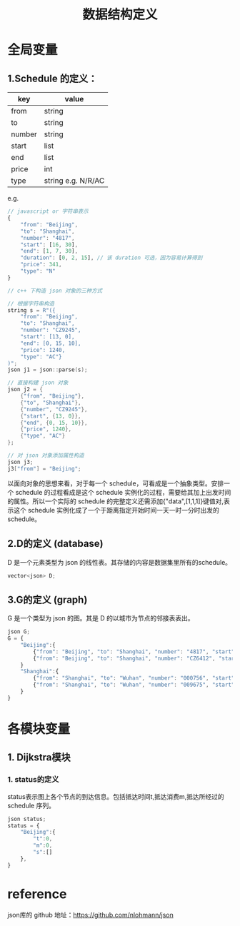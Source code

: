 <center>

# 数据结构定义

</center>




# 全局变量

## 1.Schedule 的定义：
| key    | value              |
| ------ | ------------------ |
| from   | string             |
| to     | string             |
| number | string             |
| start  | list               |
| end    | list               |
| price  | int                |
| type   | string e.g. N/R/AC |

e.g.
```js
// javascript or 字符串表示
{
    "from": "Beijing", 
    "to": "Shanghai", 
    "number": "4817", 
    "start": [16, 30], 
    "end": [1, 7, 30], 
    "duration": [0, 2, 15], // 该 duration 可选，因为容易计算得到
    "price": 341, 
    "type": "N"
}
```

```cpp
// c++ 下构造 json 对象的三种方式

// 根据字符串构造
string s = R"({
    "from": "Beijing",
    "to": "Shanghai", 
    "number": "CZ9245", 
    "start": [13, 0], 
    "end": [0, 15, 10], 
    "price": 1240, 
    "type": "AC"}
)";
json j1 = json::parse(s);

// 直接构建 json 对象
json j2 = {
    {"from", "Beijing"},
    {"to", "Shanghai"},
    {"number", "CZ9245"},
    {"start", {13, 0}},
    {"end", {0, 15, 10}},
    {"price", 1240},
    {"type", "AC"}
};

// 对 json 对象添加属性构造
json j3;
j3["from"] = "Beijing";
```

以面向对象的思想来看，对于每一个 schedule，可看成是一个抽象类型。安排一个 schedule 的过程看成是这个 schedule 实例化的过程，需要给其加上出发时间的属性。所以一个实际的 schedule 的完整定义还需添加{"data",[1,1,1]}键值对,表示这个 schedule 实例化成了一个于距离指定开始时间一天一时一分时出发的 schedule。


## 2.D的定义 (database)
D 是一个元素类型为 json 的线性表。其存储的内容是数据集里所有的schedule。
```cpp
vector<json> D;
```

## 3.G的定义 (graph)
G 是一个类型为 json 的图。其是 D 的以城市为节点的邻接表表出。
```js
json G;
G = {
    "Beijing":{
        {"from": "Beijing", "to": "Shanghai", "number": "4817", "start": [0, 16, 30], "end": [1, 7, 30], "duration": [0, 15, 0], "price": 341, "type": "N"},
        {"from": "Beijing", "to": "Shanghai", "number": "CZ6412", "start": [0, 6, 25], "end": [0, 8, 40], "duration": [0, 2, 15], "price": 720, "type": "AC"}
    }
    "Shanghai":{
        {"from": "Shanghai", "to": "Wuhan", "number": "000756", "start": [0, 10, 50], "end": [0, 22, 50], "duration": [0, 12, 0], "price": 262, "type": "N"},
        {"from": "Shanghai", "to": "Wuhan", "number": "009675", "start": [0, 11, 56], "end": [0, 23, 56], "duration": [0, 12, 0], "price": 230, "type": "N"}
    }
}
```


# 各模块变量

## 1. Dijkstra模块

### 1. status的定义

status表示图上各个节点的到达信息。包括抵达时间t,抵达消费m,抵达所经过的 schedule 序列。
```js
json status;
status = {
    "Beijing":{
        "t":0,
        "m":0,
        "s":[]
    },
}
```


# reference

json库的 github 地址：https://github.com/nlohmann/json